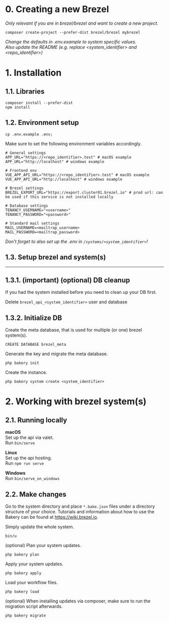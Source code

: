 # 0. Creating a new Brezel

*Only relevant if you are in brezel/brezel and want to create a new project.*

````shell
composer create-project --prefer-dist brezel/brezel mybrezel
````

*Change the defaults in .env.example to system specific values.*  
*Also update the README (e.g. replace <system_identifier> and <repo_identifier>)*

# 1. Installation

## 1.1. Libraries

````shell
composer install --prefer-dist
npm install
````

## 1.2. Environment setup

```shell
cp .env.example .env;
```

Make sure to set the following environment variables accordingly.

```dotenv
# General settings
APP_URL="https://<repo_identifier>.test" # macOS example
APP_URL="http://localhost" # windows example

# Frontend env
VUE_APP_API_URL="https://<repo_identifier>.test" # macOS example
VUE_APP_API_URL="http://localhost" # windows example

# Brezel settings
BREZEL_EXPORT_URL="https://export.cluster01.brezel.io" # prod url: can be used if this service is not installed locally

# Database settings
TENANCY_USERNAME="<username>"
TENANCY_PASSWORD="<password>"

# Standard mail settings
MAIL_USERNAME=<mailtrap_username>
MAIL_PASSWORD=<mailtrap_password>
```

*Don't forget to also set up the .env in ``/systems/<system_identifier>``!*

## 1.3. Setup brezel and system(s)

----

## 1.3.1. (important) (optional) DB cleanup

If you had the system installed before you need to clean up your DB first.

Delete ``brezel_api_<system_identifier>`` user and database

## 1.3.2. Initialize DB

Create the meta database, that is used for multiple (or one) brezel system(s).

```mysql
CREATE DATABASE brezel_meta
```

Generate the key and migrate the meta database.

```shell
php bakery init
```

Create the instance.

```shell
php bakery system create <system_identifier>
```

# 2. Working with brezel system(s)

## 2.1. Running locally

**macOS**  
Set up the api via valet.  
Run ``bin/serve``

**Linux**  
Set up the api hosting.  
Run ``npm run serve``

**Windows**  
Run ``bin/serve_on_windows``

## 2.2. Make changes

Go to the system directory and place `*.bake.json` files under a directory structure of your choice. Tutorials and
information about how to use the Bakery can be found at https://wiki.brezel.io.

Simply update the whole system.

```shell
bin/u
```

(optional) Plan your system updates.

```shell
php bakery plan
```

Apply your system updates.

```shell
php bakery apply
```

Load your workflow files.

```shell
php bakery load
```

(optional) When installing updates via composer, make sure to run the migration script afterwards.

```shell
php bakery migrate
```
